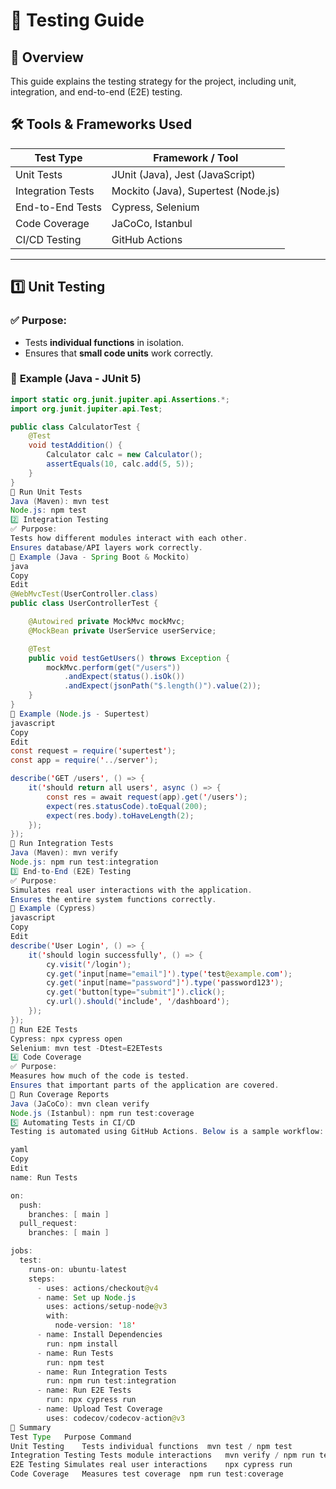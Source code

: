 # 🧪 Testing Guide  

## 📌 Overview  
This guide explains the testing strategy for the project, including unit, integration, and end-to-end (E2E) testing.  

## 🛠️ Tools & Frameworks Used  
| Test Type   | Framework / Tool |
|------------|----------------|
| Unit Tests | JUnit (Java), Jest (JavaScript) |
| Integration Tests | Mockito (Java), Supertest (Node.js) |
| End-to-End Tests | Cypress, Selenium |
| Code Coverage | JaCoCo, Istanbul |
| CI/CD Testing | GitHub Actions |

---

## 1️⃣ **Unit Testing**  
### ✅ **Purpose:**  
- Tests **individual functions** in isolation.  
- Ensures that **small code units** work correctly.  

### 🔹 **Example (Java - JUnit 5)**
```java
import static org.junit.jupiter.api.Assertions.*;
import org.junit.jupiter.api.Test;

public class CalculatorTest {
    @Test
    void testAddition() {
        Calculator calc = new Calculator();
        assertEquals(10, calc.add(5, 5));
    }
}
🚀 Run Unit Tests
Java (Maven): mvn test
Node.js: npm test
2️⃣ Integration Testing
✅ Purpose:
Tests how different modules interact with each other.
Ensures database/API layers work correctly.
🔹 Example (Java - Spring Boot & Mockito)
java
Copy
Edit
@WebMvcTest(UserController.class)
public class UserControllerTest {

    @Autowired private MockMvc mockMvc;
    @MockBean private UserService userService;

    @Test
    public void testGetUsers() throws Exception {
        mockMvc.perform(get("/users"))
            .andExpect(status().isOk())
            .andExpect(jsonPath("$.length()").value(2));
    }
}
🔹 Example (Node.js - Supertest)
javascript
Copy
Edit
const request = require('supertest');
const app = require('../server');

describe('GET /users', () => {
    it('should return all users', async () => {
        const res = await request(app).get('/users');
        expect(res.statusCode).toEqual(200);
        expect(res.body).toHaveLength(2);
    });
});
🚀 Run Integration Tests
Java (Maven): mvn verify
Node.js: npm run test:integration
3️⃣ End-to-End (E2E) Testing
✅ Purpose:
Simulates real user interactions with the application.
Ensures the entire system functions correctly.
🔹 Example (Cypress)
javascript
Copy
Edit
describe('User Login', () => {
    it('should login successfully', () => {
        cy.visit('/login');
        cy.get('input[name="email"]').type('test@example.com');
        cy.get('input[name="password"]').type('password123');
        cy.get('button[type="submit"]').click();
        cy.url().should('include', '/dashboard');
    });
});
🚀 Run E2E Tests
Cypress: npx cypress open
Selenium: mvn test -Dtest=E2ETests
4️⃣ Code Coverage
✅ Purpose:
Measures how much of the code is tested.
Ensures that important parts of the application are covered.
🚀 Run Coverage Reports
Java (JaCoCo): mvn clean verify
Node.js (Istanbul): npm run test:coverage
5️⃣ Automating Tests in CI/CD
Testing is automated using GitHub Actions. Below is a sample workflow:

yaml
Copy
Edit
name: Run Tests

on:
  push:
    branches: [ main ]
  pull_request:
    branches: [ main ]

jobs:
  test:
    runs-on: ubuntu-latest
    steps:
      - uses: actions/checkout@v4
      - name: Set up Node.js
        uses: actions/setup-node@v3
        with:
          node-version: '18'
      - name: Install Dependencies
        run: npm install
      - name: Run Tests
        run: npm test
      - name: Run Integration Tests
        run: npm run test:integration
      - name: Run E2E Tests
        run: npx cypress run
      - name: Upload Test Coverage
        uses: codecov/codecov-action@v3
🎯 Summary
Test Type	Purpose	Command
Unit Testing	Tests individual functions	mvn test / npm test
Integration Testing	Tests module interactions	mvn verify / npm run test:integration
E2E Testing	Simulates real user interactions	npx cypress run
Code Coverage	Measures test coverage	npm run test:coverage